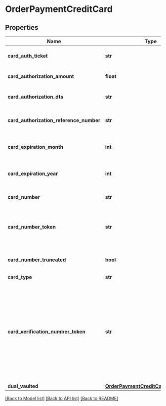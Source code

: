 # OrderPaymentCreditCard

## Properties
Name | Type | Description | Notes
------------ | ------------- | ------------- | -------------
**card_auth_ticket** | **str** | Card authorization ticket | [optional] 
**card_authorization_amount** | **float** | Card authorization amount | [optional] 
**card_authorization_dts** | **str** | Card authorization date/time | [optional] 
**card_authorization_reference_number** | **str** | Card authorization reference number | [optional] 
**card_expiration_month** | **int** | Card expiration month (1-12) | [optional] 
**card_expiration_year** | **int** | Card expiration year (Four digit year) | [optional] 
**card_number** | **str** | Card number (masked to last 4) | [optional] 
**card_number_token** | **str** | Card number token from hosted fields used to update the card number | [optional] 
**card_number_truncated** | **bool** | True if the card has been truncated | [optional] 
**card_type** | **str** | Card type | [optional] 
**card_verification_number_token** | **str** | Card verification number token from hosted fields, only for import/insert of new orders, completely ignored for updates, and always null/empty for queries | [optional] 
**dual_vaulted** | [**OrderPaymentCreditCardDualVaulted**](OrderPaymentCreditCardDualVaulted.md) |  | [optional] 

[[Back to Model list]](../README.md#documentation-for-models) [[Back to API list]](../README.md#documentation-for-api-endpoints) [[Back to README]](../README.md)


